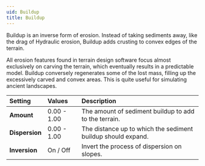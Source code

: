 ```yaml
---
uid: Buildup
title: Buildup
---
```


Buildup is an inverse form of erosion. Instead of taking sediments away, like the drag of Hydraulic erosion, Buildup adds crusting to convex edges of the terrain. 

All erosion features found in terrain design software focus almost exclusively on carving the terrain, which eventually results in a predictable model. Buildup conversely regenerates some of the lost mass, filling up the excessively carved and convex areas. This is quite useful for simulating ancient landscapes.

| Setting        | Values      | Description                                                  |
| :------------- | :---------- | :----------------------------------------------------------- |
| **Amount**     | 0.00 - 1.00 | The amount of sediment buildup to add to the terrain.        |
| **Dispersion** | 0.00 - 1.00 | The distance up to which the sediment buildup should expand. |
| **Inversion**  | On / Off    | Invert the process of dispersion on slopes.                  |



